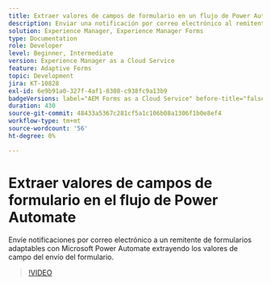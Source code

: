 ```yaml
---
title: Extraer valores de campos de formulario en un flujo de Power Automate
description: Enviar una notificación por correo electrónico al remitente del formulario en un flujo de trabajo de Microsoft Power Automate
solution: Experience Manager, Experience Manager Forms
type: Documentation
role: Developer
level: Beginner, Intermediate
version: Experience Manager as a Cloud Service
feature: Adaptive Forms
topic: Development
jira: KT-10828
exl-id: 6e9b91a0-327f-4af1-8308-c938fc9a13b9
badgeVersions: label="AEM Forms as a Cloud Service" before-title="false"
duration: 430
source-git-commit: 48433a5367c281cf5a1c106b08a1306f1b0e8ef4
workflow-type: tm+mt
source-wordcount: '56'
ht-degree: 0%

---
```


# Extraer valores de campos de formulario en el flujo de Power Automate

Envíe notificaciones por correo electrónico a un remitente de formularios adaptables con Microsoft Power Automate extrayendo los valores de campo del envío del formulario.

>[!VIDEO](https://video.tv.adobe.com/v/345957?quality=12&learn=on)
